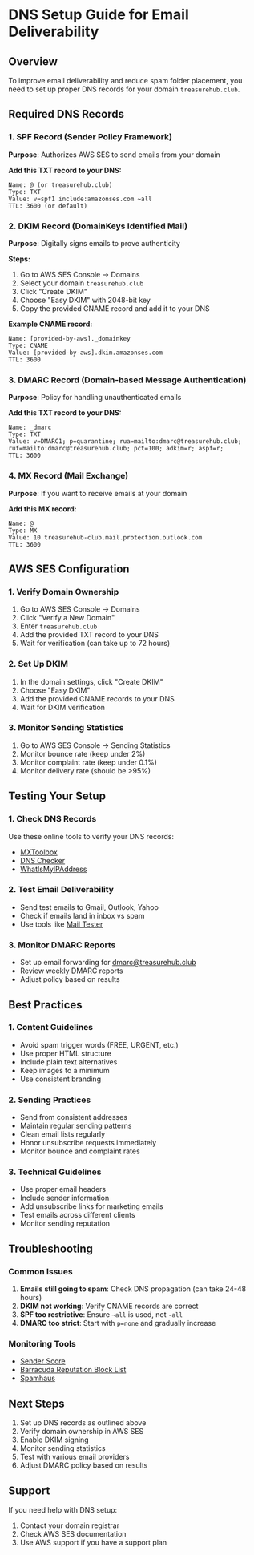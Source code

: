 # DNS Setup Guide for Email Deliverability

## Overview
To improve email deliverability and reduce spam folder placement, you need to set up proper DNS records for your domain `treasurehub.club`.

## Required DNS Records

### 1. SPF Record (Sender Policy Framework)
**Purpose**: Authorizes AWS SES to send emails from your domain

**Add this TXT record to your DNS:**
```
Name: @ (or treasurehub.club)
Type: TXT
Value: v=spf1 include:amazonses.com ~all
TTL: 3600 (or default)
```

### 2. DKIM Record (DomainKeys Identified Mail)
**Purpose**: Digitally signs emails to prove authenticity

**Steps:**
1. Go to AWS SES Console → Domains
2. Select your domain `treasurehub.club`
3. Click "Create DKIM"
4. Choose "Easy DKIM" with 2048-bit key
5. Copy the provided CNAME record and add it to your DNS

**Example CNAME record:**
```
Name: [provided-by-aws]._domainkey
Type: CNAME
Value: [provided-by-aws].dkim.amazonses.com
TTL: 3600
```

### 3. DMARC Record (Domain-based Message Authentication)
**Purpose**: Policy for handling unauthenticated emails

**Add this TXT record to your DNS:**
```
Name: _dmarc
Type: TXT
Value: v=DMARC1; p=quarantine; rua=mailto:dmarc@treasurehub.club; ruf=mailto:dmarc@treasurehub.club; pct=100; adkim=r; aspf=r;
TTL: 3600
```

### 4. MX Record (Mail Exchange)
**Purpose**: If you want to receive emails at your domain

**Add this MX record:**
```
Name: @
Type: MX
Value: 10 treasurehub-club.mail.protection.outlook.com
TTL: 3600
```

## AWS SES Configuration

### 1. Verify Domain Ownership
1. Go to AWS SES Console → Domains
2. Click "Verify a New Domain"
3. Enter `treasurehub.club`
4. Add the provided TXT record to your DNS
5. Wait for verification (can take up to 72 hours)

### 2. Set Up DKIM
1. In the domain settings, click "Create DKIM"
2. Choose "Easy DKIM"
3. Add the provided CNAME records to your DNS
4. Wait for DKIM verification

### 3. Monitor Sending Statistics
1. Go to AWS SES Console → Sending Statistics
2. Monitor bounce rate (keep under 2%)
3. Monitor complaint rate (keep under 0.1%)
4. Monitor delivery rate (should be >95%)

## Testing Your Setup

### 1. Check DNS Records
Use these online tools to verify your DNS records:
- [MXToolbox](https://mxtoolbox.com/)
- [DNS Checker](https://dnschecker.org/)
- [WhatIsMyIPAddress](https://whatismyipaddress.com/dns-lookup)

### 2. Test Email Deliverability
- Send test emails to Gmail, Outlook, Yahoo
- Check if emails land in inbox vs spam
- Use tools like [Mail Tester](https://www.mail-tester.com/)

### 3. Monitor DMARC Reports
- Set up email forwarding for dmarc@treasurehub.club
- Review weekly DMARC reports
- Adjust policy based on results

## Best Practices

### 1. Content Guidelines
- Avoid spam trigger words (FREE, URGENT, etc.)
- Use proper HTML structure
- Include plain text alternatives
- Keep images to a minimum
- Use consistent branding

### 2. Sending Practices
- Send from consistent addresses
- Maintain regular sending patterns
- Clean email lists regularly
- Honor unsubscribe requests immediately
- Monitor bounce and complaint rates

### 3. Technical Guidelines
- Use proper email headers
- Include sender information
- Add unsubscribe links for marketing emails
- Test emails across different clients
- Monitor sending reputation

## Troubleshooting

### Common Issues
1. **Emails still going to spam**: Check DNS propagation (can take 24-48 hours)
2. **DKIM not working**: Verify CNAME records are correct
3. **SPF too restrictive**: Ensure `~all` is used, not `-all`
4. **DMARC too strict**: Start with `p=none` and gradually increase

### Monitoring Tools
- [Sender Score](https://senderscore.org/)
- [Barracuda Reputation Block List](https://www.barracudacentral.org/lookups)
- [Spamhaus](https://www.spamhaus.org/lookup/)

## Next Steps
1. Set up DNS records as outlined above
2. Verify domain ownership in AWS SES
3. Enable DKIM signing
4. Monitor sending statistics
5. Test with various email providers
6. Adjust DMARC policy based on results

## Support
If you need help with DNS setup:
1. Contact your domain registrar
2. Check AWS SES documentation
3. Use AWS support if you have a support plan 